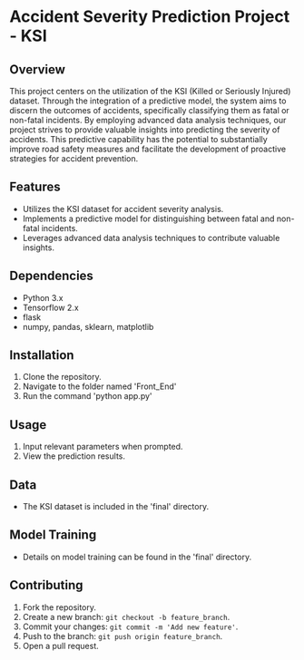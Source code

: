 # Accident Severity Prediction Project - KSI

## Overview
This project centers on the utilization of the KSI (Killed or Seriously Injured) dataset. Through the integration of a predictive model, the system aims to discern the outcomes of accidents, specifically classifying them as fatal or non-fatal incidents. By employing advanced data analysis techniques, our project strives to provide valuable insights into predicting the severity of accidents. This predictive capability has the potential to substantially improve road safety measures and facilitate the development of proactive strategies for accident prevention.

## Features
- Utilizes the KSI dataset for accident severity analysis.
- Implements a predictive model for distinguishing between fatal and non-fatal incidents.
- Leverages advanced data analysis techniques to contribute valuable insights.

## Dependencies
- Python 3.x
- Tensorflow 2.x
- flask
- numpy, pandas, sklearn, matplotlib

## Installation
1. Clone the repository.
2. Navigate to the folder named 'Front_End'
3. Run the command 'python app.py'

## Usage
1. Input relevant parameters when prompted.
2. View the prediction results.

## Data
- The KSI dataset is included in the 'final' directory.

## Model Training
- Details on model training can be found in the 'final' directory.

## Contributing
1. Fork the repository.
2. Create a new branch: `git checkout -b feature_branch`.
3. Commit your changes: `git commit -m 'Add new feature'`.
4. Push to the branch: `git push origin feature_branch`.
5. Open a pull request.


